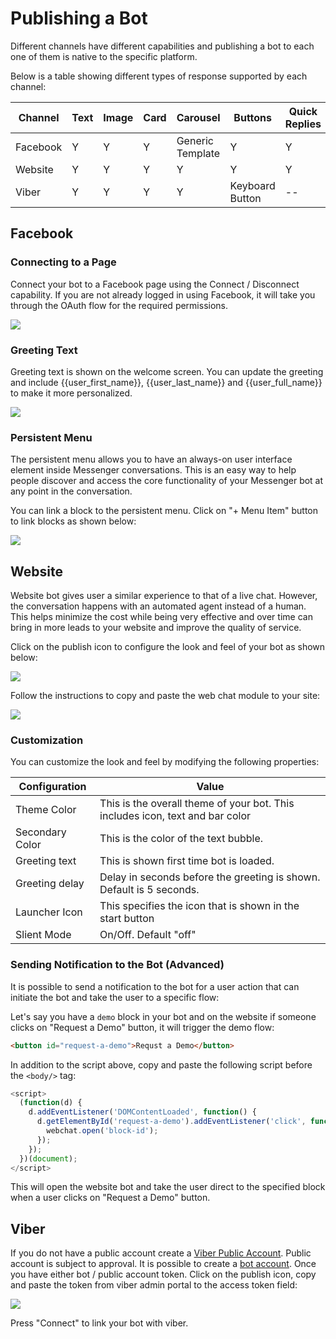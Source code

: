 # Publishing a Bot

Different channels have different capabilities and publishing a bot to each one of them is native to the specific platform.


Below is a table showing different types of response supported by each channel:

| Channel | Text | Image | Card | Carousel | Buttons | Quick Replies |
| -- | -- | -- | -- | -- | -- | -- |
| Facebook | Y | Y | Y | Generic Template | Y | Y |
| Website | Y | Y | Y | Y | Y | Y |
| Viber | Y | Y | Y | Y | Keyboard Button | -- |

## Facebook

### Connecting to a Page 

Connect your bot to a Facebook page using the Connect / Disconnect capability. If you are not already logged in using Facebook, it will take you through the OAuth flow for the required permissions.

![](./facebook-connect2.png)

### Greeting Text

Greeting text is shown on the welcome screen. You can update the greeting and include {{user_first_name}}, {{user_last_name}} and {{user_full_name}} to make it more personalized.

![](./greeting-text.png)

### Persistent Menu

The persistent menu allows you to have an always-on user interface element inside Messenger conversations. This is an easy way to help people discover and access the core functionality of your Messenger bot at any point in the conversation.

You can link a block to the persistent menu. Click on "+ Menu Item" button to link blocks as shown below:

![](./persistent-menu.png)


## Website

Website bot gives user a similar experience to that of a live chat. However, the conversation happens with an automated agent instead of a human. This helps minimize the cost while being very effective and over time can bring in more leads to your website and improve the quality of service.

Click on the publish icon to configure the look and feel of your bot as shown below:

![](./webchat-configure.png)

Follow the instructions to copy and paste the web chat module to your site:

![](./webchat-installation.png)


### Customization

You can customize the look and feel by modifying the following properties:

| Configuration | Value|
| -- | -- |
| Theme Color | This is the overall theme of your bot. This includes icon, text and bar color |
| Secondary Color | This is the color of the text bubble. |
| Greeting text | This is shown first time bot is loaded.
| Greeting delay| Delay in seconds before the greeting is shown. Default is 5 seconds.
| Launcher Icon | This specifies the icon that is shown in the start button |
| Slient Mode | On/Off. Default "off" |

### Sending Notification to the Bot (Advanced)

It is possible to send a notification to the bot for a user action  that can initiate the bot and take the user to a specific flow:

Let's say you have a `demo` block in your bot and on the website if someone clicks on "Request a Demo" button, it will trigger the demo flow:

```html 
<button id="request-a-demo">Requst a Demo</button>
```

In addition to the script above, copy and paste the following script before the `<body/>` tag:

```javascript
<script>
  (function(d) {
    d.addEventListener('DOMContentLoaded', function() {
      d.getElementById('request-a-demo').addEventListener('click', function() {
        webchat.open('block-id');
      });
    });
  })(document);
</script>
```

This will open the website bot and take the user direct to the specified block when a user clicks on "Request a Demo" button.


## Viber 

If you do not have a public account create a [Viber Public Account](https://www.viber.com/business/#public-accounts). Public account is subject to approval. It is possible to create a [bot account](https://partners.viber.com/account/create-bot-account). Once you have either bot / public account token. Click on the publish icon, copy and paste the token from viber admin portal to the access token field:

![](./viber-connect.png)

Press "Connect" to link your bot with viber.